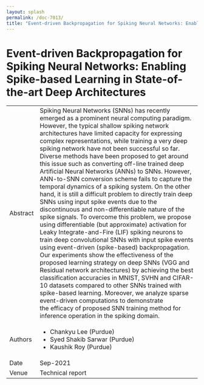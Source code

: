 ```yaml
---
layout: splash
permalink: /doc-7013/
title: "Event-driven Backpropagation for Spiking Neural Networks: Enabling Spike-based Learning in State-of-the-art Deep Architectures"
---
```


# Event-driven Backpropagation for Spiking Neural Networks: Enabling Spike-based Learning in State-of-the-art Deep Architectures

<table>
    <tbody>
    <tr>
        <td>Abstract</td>
        <td>Spiking Neural Networks (SNNs) has recently emerged as a prominent neural computing paradigm. However, the typical shallow spiking network architectures have limited capacity for expressing complex representations, while training a very deep spiking network have not been successful so far. Diverse methods have been proposed to get around this issue such as converting off-line trained deep Artificial Neural Networks (ANNs) to SNNs. However, ANN-to-SNN conversion scheme fails to capture the temporal dynamics of a spiking system. On the other hand, it is still a difficult problem to directly train deep SNNs using input spike events due to the discontinuous and non-differentiable nature of the spike signals. To overcome this problem, we propose using differentiable (but approximate) activation for Leaky Integrate-and-Fire (LIF) spiking neurons to train deep convolutional SNNs with input spike events using event-driven (spike-based) backpropagation. Our experiments show the effectiveness of the proposed learning strategy on deep SNNs (VGG and Residual network architectures) by achieving the best classification accuracies in MNIST, SVHN and CIFAR-10 datasets compared to other SNNs trained with spike-based learning. Moreover, we analyze sparse event-driven computations to demonstrate the efficacy of proposed SNN training method for inference operation in the spiking domain.</td>
    </tr>
    <tr>
        <td>Authors</td>
        <td>
            <ul>
                <li>Chankyu Lee (Purdue)</li>
                <li>Syed Shakib Sarwar (Purdue)</li>
                <li>Kaushik Roy (Purdue)</li>
            </ul>
        </td>
    </tr>
    <tr>
        <td>Date</td>
        <td>Sep-2021</td>
    </tr>
    <tr>
        <td>Venue</td>
        <td>Technical report</td>
    </tr>
    </tbody>
</table>
